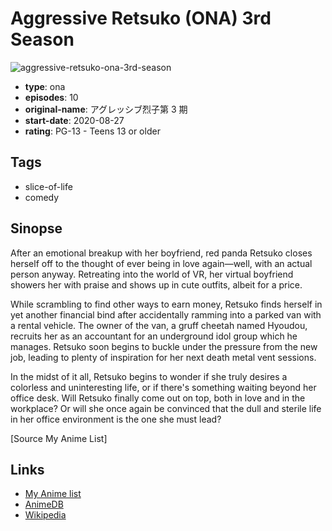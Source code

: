 # Aggressive Retsuko (ONA) 3rd Season

![aggressive-retsuko-ona-3rd-season](https://cdn.myanimelist.net/images/anime/1049/108692.jpg)

-   **type**: ona
-   **episodes**: 10
-   **original-name**: アグレッシブ烈子第 3 期
-   **start-date**: 2020-08-27
-   **rating**: PG-13 - Teens 13 or older

## Tags

-   slice-of-life
-   comedy

## Sinopse

After an emotional breakup with her boyfriend, red panda Retsuko closes herself off to the thought of ever being in love again—well, with an actual person anyway. Retreating into the world of VR, her virtual boyfriend showers her with praise and shows up in cute outfits, albeit for a price.

While scrambling to find other ways to earn money, Retsuko finds herself in yet another financial bind after accidentally ramming into a parked van with a rental vehicle. The owner of the van, a gruff cheetah named Hyoudou, recruits her as an accountant for an underground idol group which he manages. Retsuko soon begins to buckle under the pressure from the new job, leading to plenty of inspiration for her next death metal vent sessions.

In the midst of it all, Retsuko begins to wonder if she truly desires a colorless and uninteresting life, or if there's something waiting beyond her office desk. Will Retsuko finally come out on top, both in love and in the workplace? Or will she once again be convinced that the dull and sterile life in her office environment is the one she must lead?

[Source My Anime List]

## Links

-   [My Anime list](https://myanimelist.net/anime/40215/Aggressive_Retsuko_ONA_3rd_Season)
-   [AnimeDB](http://anidb.info/perl-bin/animedb.pl?show=anime&aid=15034)
-   [Wikipedia](https://en.wikipedia.org/wiki/Aggretsuko)
